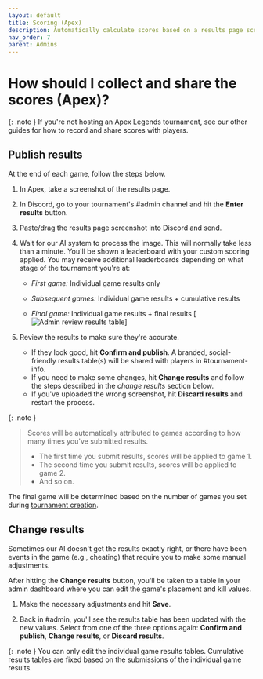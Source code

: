 ```yaml
---
layout: default
title: Scoring (Apex)
description: Automatically calculate scores based on a results page screenshot and share with players
nav_order: 7
parent: Admins
---
```


# How should I collect and share the scores (Apex)?

{: .note }
If you're not hosting an Apex Legends tournament, see our other guides for how to record and share scores with players.

## Publish results

At the end of each game, follow the steps below.

1.  In Apex, take a screenshot of the results page.

2.  In Discord, go to your tournament's #admin channel and hit the **Enter results** button.

3.  Paste/drag the results page screenshot into Discord and send.

4.  Wait for our AI system to process the image. This will normally take less than a minute. You'll be shown a leaderboard with your custom scoring applied. You may receive additional leaderboards depending on what stage of the tournament you're at:

    -   *First game:* Individual game results only

    -   *Subsequent games:* Individual game results + cumulative results

    -   *Final game:* Individual game results + final results
        ​
        [![Admin review results table](/docs/images/results.png)]

5.  Review the results to make sure they're accurate.

    -   If they look good, hit **Confirm and publish**. A branded, social-friendly results table(s) will be shared with players in #tournament-info.
    -   If you need to make some changes, hit **Change results** and follow the steps described in the *change results* section below.
    -   If you've uploaded the wrong screenshot, hit **Discard results** and restart the process.

{: .note }
> Scores will be automatically attributed to games according to how many times you've submitted results.
> - The first time you submit results, scores will be applied to game 1.
> - The second time you submit results, scores will be applied to game 2.
> - And so on.

The final game will be determined based on the number of games you set during [tournament creation](/docs/admins/create.html).

## Change results

Sometimes our AI doesn't get the results exactly right, or there have been events in the game (e.g., cheating) that require you to make some manual adjustments.

After hitting the **Change results** button, you'll be taken to a table in your admin dashboard where you can edit the game's placement and kill values.

1.  Make the necessary adjustments and hit **Save**.

2.  Back in #admin, you'll see the results table has been updated with the new values. Select from one of the three options again: **Confirm and publish**, **Change results**, or **Discard results**.

{: .note }
You can only edit the individual game results tables. Cumulative results tables are fixed based on the submissions of the individual game results.
